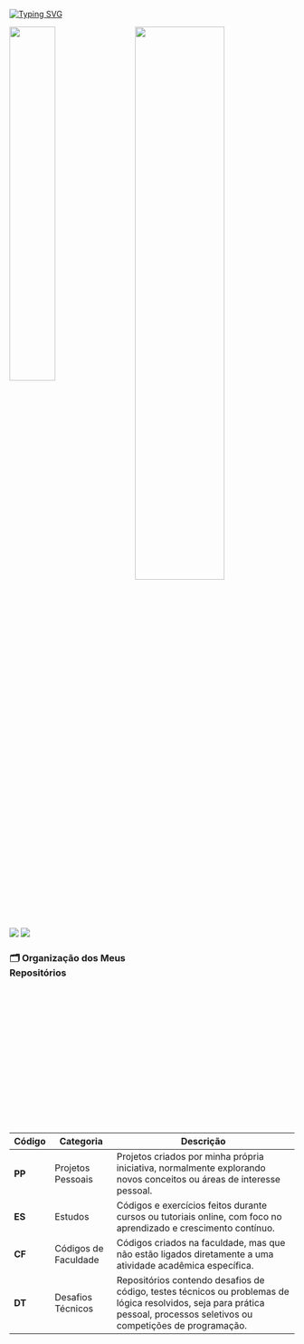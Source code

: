 <a href="https://git.io/typing-svg"><img src="https://readme-typing-svg.demolab.com?font=Fira+Code&pause=1000&color=C799FF&width=435&lines=%22Hello%2C+my+name+is+Hellen.+Welcome+to+my+GitHub!" alt="Typing SVG" /></a>

<img src="https://nirzak-streak-stats.vercel.app/?user=hellengod&theme=midnight-purple&hide_border=true" width="56%" height="50%" align="right">
<img src="https://github-readme-stats.vercel.app/api/top-langs/?username=nylecoelho&theme=midnight-purple&hide_border=true&include_all_commits=false&count_private=false&layout=compact" width="40%" height="40%" align="center"> <br>

  
 
  ##
  
<div>
  <a href = "mailto:hellenbiangod@gmail.com"><img src=https://img.shields.io/badge/Gmail-D14836?style=for-the-badge&logo=gmail&logoColor=white target="_blank"></a>
  <a href= "https://www.linkedin.com/in/hellen-bianchini-godinho/"><img src="https://img.shields.io/badge/LinkedIn-0077B5?style=for-the-badge&logo=linkedin&logoColor=white"></a>
  </div>

### 🗂️ Organização dos Meus Repositórios
##
| Código | Categoria            | Descrição |
|--------|----------------------|-----------|
| **PP** | Projetos Pessoais    | Projetos criados por minha própria iniciativa, normalmente explorando novos conceitos ou áreas de interesse pessoal. |
| **ES** | Estudos             | Códigos e exercícios feitos durante cursos ou tutoriais online, com foco no aprendizado e crescimento contínuo. |
| **CF** | Códigos de Faculdade | Códigos criados na faculdade, mas que não estão ligados diretamente a uma atividade acadêmica específica. |
| **DT** | Desafios Técnicos    | Repositórios contendo desafios de código, testes técnicos ou problemas de lógica resolvidos, seja para prática pessoal, processos seletivos ou competições de programação. |

  
  
